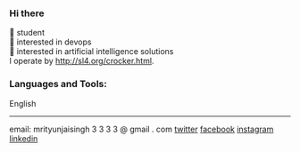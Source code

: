### Hi there
🔭 student  
🌱 interested in devops  
🌱 interested in artificial intelligence solutions  
I operate by http://sl4.org/crocker.html.  

### Languages and Tools:
English

---

email: mrityunjaisingh 3 3 3 3 @ gmail . com
[twitter](https://twitter.com)
[facebook](https://www.facebook.com/profile.php?id=10003439148276)
[instagram](https://www.instagram.com/mrityunjai99)
[linkedin](https://www.linkedin.com/in/mrityunjai-singh-301019195/)
